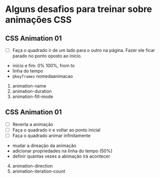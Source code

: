 # Alguns desafios para treinar sobre animações CSS

## CSS Animation 01

- [ ] Faça o quadrado ir de um lado para o outro na página. Fazer ele ficar parado no ponto oposto ao início.

- início e fim: 0% 100%, from to
- linha do tempo
- `@keyframes` nomedaanimacao

1. animation-name
2. animation-duration
3. animation-fill-mode

## CSS Animation 01

- [ ] Reverta a animação
- [ ] Faça o quadrado ir e voltar ao ponto inicial
- [ ] Faça o quadrado animar infinitamente

- mudar a direação da animação
- adicionar propriedades na linha do tempo (50%)
- definir quantas vezes a abimação irá acontecer

4. animation-direction
5. animation-iteration-count


